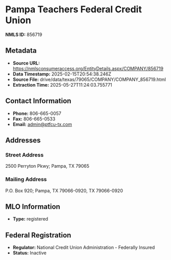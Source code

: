 # Pampa Teachers Federal Credit Union

**NMLS ID:** 856719

## Metadata
- **Source URL:** https://nmlsconsumeraccess.org/EntityDetails.aspx/COMPANY/856719
- **Data Timestamp:** 2025-02-15T20:54:38.246Z
- **Source File:** drive/data/texas/79065/COMPANY/COMPANY_856719.html
- **Extraction Time:** 2025-05-27T11:24:03.755771

## Contact Information
- **Phone:** 806-665-0057
- **Fax:** 806-665-0533
- **Email:** admin@ptfcu-tx.com

## Addresses
### Street Address
2500 Perryton Pkwy; Pampa, TX 79065

### Mailing Address
P.O. Box 920; Pampa, TX 79066-0920, TX 79066-0920

## MLO Information
- **Type:** registered

## Federal Registration
- **Regulator:** National Credit Union Administration - Federally Insured
- **Status:** Inactive
